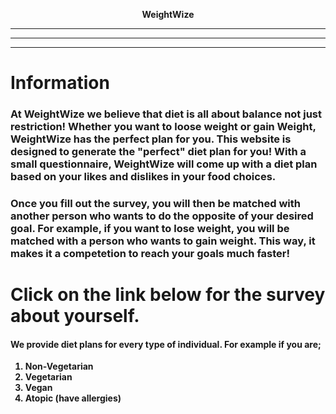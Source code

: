   
<p align="center"> <strong>WeightWize 
  
***
---
<hr/>

# Information 
###  At WeightWize we believe that diet is all about balance not just restriction! Whether you want to loose weight or gain Weight, WeightWize has the perfect plan for you. This website is designed to generate the "perfect" diet plan for you! With a small questionnaire, WeightWize will come up with a diet plan based on your likes and dislikes in your food choices. 
### Once you fill out the survey, you will then be matched with another person who wants to do the opposite of your desired goal. For example, if you want to lose weight, you will be matched with a person who wants to gain weight. This way, it makes it a competetion to reach your goals much faster! 

# Click on the link below for the survey about yourself. 

#### We provide diet plans for every type of individual. For example if you are;
1. Non-Vegetarian
2. Vegetarian
3. Vegan
4. Atopic (have allergies)


